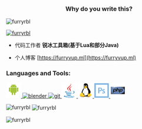 <h3 align="center">Why do you write this?</h3>

<p align="left"> <img src="https://komarev.com/ghpvc/?username=furryrbl&label=%E8%AE%BF%E5%AE%A2&color=00ffff&style=flat" alt="furryrbl" /> </p>

<p align="left"> <a href="https://github.com/ryo-ma/github-profile-trophy"><img src="https://github-profile-trophy.vercel.app/?username=furryrbl" alt="furryrbl" /></a> </p>

- 代码工作者 **锐冰工具箱(基于Lua和部分Java)**

- 个人博客 [https://furryvup.ml](https://furryvup.ml)


<h3 align="left">Languages and Tools:</h3>
<p align="left"> <a href="https://developer.android.com" target="_blank"> <img src="https://raw.githubusercontent.com/devicons/devicon/master/icons/android/android-original-wordmark.svg" alt="android" width="40" height="40"/> </a> <a href="https://www.blender.org/" target="_blank"> <img src="https://download.blender.org/branding/community/blender_community_badge_white.svg" alt="blender" width="40" height="40"/> </a> <a href="https://git-scm.com/" target="_blank"> <img src="https://www.vectorlogo.zone/logos/git-scm/git-scm-icon.svg" alt="git" width="40" height="40"/> </a> <a href="https://www.java.com" target="_blank"> <img src="https://raw.githubusercontent.com/devicons/devicon/master/icons/java/java-original.svg" alt="java" width="40" height="40"/> </a> <a href="https://www.linux.org/" target="_blank"> <img src="https://raw.githubusercontent.com/devicons/devicon/master/icons/linux/linux-original.svg" alt="linux" width="40" height="40"/> </a> <a href="https://www.photoshop.com/en" target="_blank"> <img src="https://raw.githubusercontent.com/devicons/devicon/master/icons/photoshop/photoshop-line.svg" alt="photoshop" width="40" height="40"/> </a> <a href="https://www.php.net" target="_blank"> <img src="https://raw.githubusercontent.com/devicons/devicon/master/icons/php/php-original.svg" alt="php" width="40" height="40"/> </a> </p>

<p><img align="left" src="https://github-readme-stats.vercel.app/api/top-langs?username=furryrbl&show_icons=true&theme=dark&hide_border=true&locale=cn&layout=compact" alt="furryrbl" /></p>

<p>&nbsp;<img align="center" src="https://github-readme-stats.vercel.app/api?username=furryrbl&show_icons=true&theme=dark&hide_border=true&locale=cn" alt="furryrbl" /></p>

<p><img align="center" src="https://github-readme-streak-stats.herokuapp.com/?user=furryrbl&theme=dark" alt="furryrbl" /></p>

